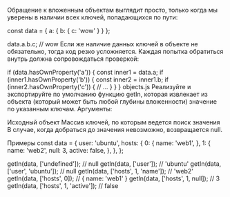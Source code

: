 Обращение к вложенным объектам выглядит просто, только когда мы уверены в наличии всех ключей, попадающихся по пути:

const data = {
  a: {
    b: {
      c: 'wow'
    }
  }
};

data.a.b.c; // wow
Если же наличие данных ключей в объекте не обязательно, тогда код резко усложняется. Каждая попытка обратиться внутрь должна сопровождаться проверкой:

if (data.hasOwnProperty('a')) {
    const inner1 = data.a;
    if (inner1.hasOwnProperty('b')) {
        const inner2 = inner1.b;
        if (inner2.hasOwnProperty('c')) {
            // ...
        }
    }
}
objects.js
Реализуйте и экспортируйте по умолчанию функцию getIn, которая извлекает из объекта (который может быть любой глубины вложенности) значение по указанным ключам. Аргументы:

Исходный объект
Массив ключей, по которым ведется поиск значения
В случае, когда добраться до значения невозможно, возвращается null.

Примеры
const data = {
  user: 'ubuntu',
  hosts: {
    0: {
      name: 'web1',
    },
    1: {
      name: 'web2',
      null: 3,
      active: false,
    },
  },
};

getIn(data, ['undefined']); // null
getIn(data, ['user']); // 'ubuntu'
getIn(data, ['user', 'ubuntu']); // null
getIn(data, ['hosts', 1, 'name']); // 'web2'
getIn(data, ['hosts', 0]); // { name: 'web1' }
getIn(data, ['hosts', 1, null]); // 3
getIn(data, ['hosts', 1, 'active']); // false